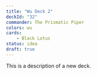 ```yaml
---
title: "Wu Deck 2"
deckId: "32"
commander: The Prismatic Piper
colors: wu
cards:
    - Black Lotus
status: idea
draft: true
---
```


This is a description of a new deck.
